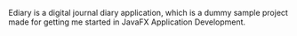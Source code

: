 Ediary is a digital journal diary application, which is a dummy sample project made for getting me started in JavaFX Application Development.

